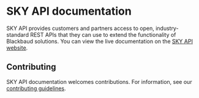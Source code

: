 # SKY API documentation

SKY API provides customers and partners access to open, industry-standard REST APIs that they can use to extend the functionality of Blackbaud solutions. You can view the live documentation on the [SKY API website](https://developer.sky.blackbaud.com/).

## Contributing

SKY API documentation welcomes contributions. For information, see our [contributing guidelines](https://github.com/blackbaud/sky-api-docs/blob/master/CONTRIBUTING.md).
